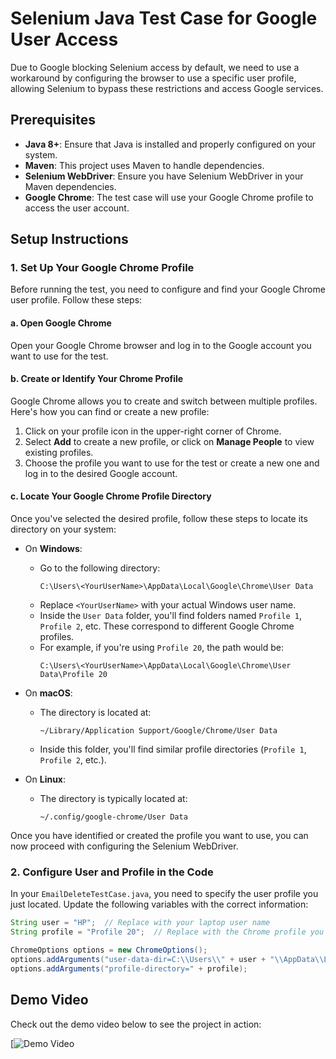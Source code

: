 # Selenium Java Test Case for Google User Access

Due to Google blocking Selenium access by default, we need to use a workaround by configuring the browser to use a specific user profile, allowing Selenium to bypass these restrictions and access Google services.

## Prerequisites

- **Java 8+**: Ensure that Java is installed and properly configured on your system.
- **Maven**: This project uses Maven to handle dependencies.
- **Selenium WebDriver**: Ensure you have Selenium WebDriver in your Maven dependencies.
- **Google Chrome**: The test case will use your Google Chrome profile to access the user account.

## Setup Instructions

### 1. Set Up Your Google Chrome Profile

Before running the test, you need to configure and find your Google Chrome user profile. Follow these steps:

#### a. Open Google Chrome
Open your Google Chrome browser and log in to the Google account you want to use for the test.

#### b. Create or Identify Your Chrome Profile

Google Chrome allows you to create and switch between multiple profiles. Here's how you can find or create a new profile:

1. Click on your profile icon in the upper-right corner of Chrome.
2. Select **Add** to create a new profile, or click on **Manage People** to view existing profiles.
3. Choose the profile you want to use for the test or create a new one and log in to the desired Google account.

#### c. Locate Your Google Chrome Profile Directory

Once you've selected the desired profile, follow these steps to locate its directory on your system:

- On **Windows**:
    - Go to the following directory:
      ```
      C:\Users\<YourUserName>\AppData\Local\Google\Chrome\User Data
      ```
    - Replace `<YourUserName>` with your actual Windows user name.
    - Inside the `User Data` folder, you'll find folders named `Profile 1`, `Profile 2`, etc. These correspond to different Google Chrome profiles.
    - For example, if you're using `Profile 20`, the path would be:
      ```
      C:\Users\<YourUserName>\AppData\Local\Google\Chrome\User Data\Profile 20
      ```

- On **macOS**:
    - The directory is located at:
      ```
      ~/Library/Application Support/Google/Chrome/User Data
      ```
    - Inside this folder, you'll find similar profile directories (`Profile 1`, `Profile 2`, etc.).

- On **Linux**:
    - The directory is typically located at:
      ```
      ~/.config/google-chrome/User Data
      ```

Once you have identified or created the profile you want to use, you can now proceed with configuring the Selenium WebDriver.

### 2. Configure User and Profile in the Code

In your `EmailDeleteTestCase.java`, you need to specify the user profile you just located. Update the following variables with the correct information:

```java
String user = "HP";  // Replace with your laptop user name
String profile = "Profile 20";  // Replace with the Chrome profile you want to use

ChromeOptions options = new ChromeOptions();
options.addArguments("user-data-dir=C:\\Users\\" + user + "\\AppData\\Local\\Google\\Chrome\\User Data");
options.addArguments("profile-directory=" + profile);
```

## Demo Video

Check out the demo video below to see the project in action:

[![Demo Video](https://www.youtube.com/watch?v=your-video-id)


